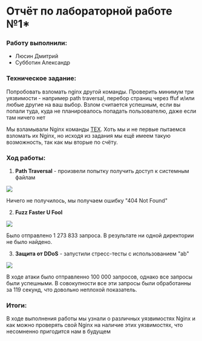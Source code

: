 # Отчёт по лабораторной работе №1*

### Работу выполнили:
* Люсин Дмитрий
* Субботин Александр

### Техническое задание:
Попробовать взломать nginx другой команды. Проверить минимум три уязвимости - например path traversal, перебор страниц через ffuf и/или любые другие на ваш выбор.
Взлом считается успешным, если вы попали туда, куда не планировалось попадать пользователю, даже если там ничего нет

Мы взламывали Nginx команды [ТЕХ](https://github.com/Namil27/itmo_devops_labs/tree/main/lab1). Хоть мы и не первые пытаемся взломать их Nginx, но исходя из задания мы ещё имеем такую возможность, так как мы вторые по счёту.

### Ход работы:
1. **Path Traversal** - произвели попытку получить доступ к системным файлам

![](https://github.com/ZZISST/Itmo-DevOps-Cloud/blob/main/DevOps/lab1/lab1*/Path_Traversal.png)

Ничего не получилось, мы получаем ошибку "404 Not Found"

2. **Fuzz Faster U Fool**

![](https://github.com/ZZISST/Itmo-DevOps-Cloud/blob/main/DevOps/lab1/lab1*/FFUF.png)

Было отправлено 1 273 833 запроса. В результате ни одной директории не было найдено.

3. **Защита от DDoS** - запустили стресс-тесты с использованием "ab"

![](https://github.com/ZZISST/Itmo-DevOps-Cloud/blob/main/DevOps/lab1/lab1*/DDoS.png)

В ходе атаки было отправленно 100 000 запросов, однако все запросы были успешными. В совокупности все эти запросы были обработанны за 119 секунд, что довольно неплохой показатель.

### Итоги:
В ходе выполнения работы мы узнали о различных уязвимостях Nginx и как можно проверять свой Nginx на наличие этих уязвимостях, что несомненно пригодится нам в будущем 
